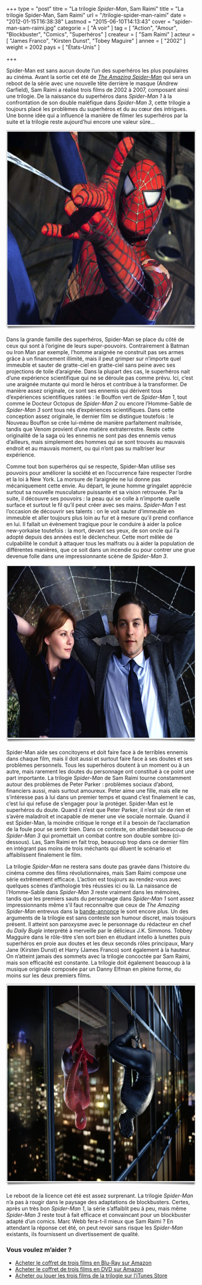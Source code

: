 +++
type = "post"
titre = "La trilogie <em>Spider-Man</em>, Sam Raimi"
title = "La trilogie Spider-Man, Sam Raimi"
url = "/trilogie-spider-man-raimi"
date = "2012-01-15T16:38:38"
Lastmod = "2015-06-10T14:13:43"
cover = "spider-man-sam-raimi.jpg"
categorie = [ "À voir" ]
tag = [ "Action", "Amour", "Blockbuster", "Comics", "Superhéros" ]
createur = [ "Sam Raimi" ]
acteur = [ "James Franco", "Kirsten Dunst", "Tobey Maguire" ]
annee = [ "2002" ]
weight = 2002
pays = [ "États-Unis" ]

+++

<p>Spider-Man est sans aucun doute l&rsquo;un des superhéros les plus populaires au cinéma. Avant la sortie cet été de <a href="http://voiretmanger.fr/2012/07/04/amazing-spider-man-webb/" title="The Amazing Spider-Man, Marc Webb"><em>The Amazing Spider-Man</em></a> qui sera un reboot de la série avec une nouvelle tête derrière le masque (Andrew Garfield), Sam Raimi a réalisé trois films de 2002 à 2007, composant ainsi une trilogie. De la naissance du superhéros dans <em>Spider-Man 1</em> à la confrontation de son double maléfique dans <em>Spider-Man 3</em>, cette trilogie a toujours placé les problèmes du superhéros et du au cœur des intrigues. Une bonne idée qui a influencé la manière de filmer les superhéros par la suite et la trilogie reste aujourd&rsquo;hui encore une valeur sûre…</p>
<img class="aligncenter" style="border-style: initial; border-color: initial; border-width: 0px;" src="spider-man-1.jpg" alt="Spider man 1" width="690" height="529" border="0" />
<p>Dans la grande famille des superhéros, Spider-Man se place du côté de ceux qui sont à l&rsquo;origine de leurs super-pouvoirs. Contrairement à Batman ou Iron Man par exemple, l&rsquo;homme araignée ne construit pas ses armes grâce à un financement illimité, mais il peut grimper sur n&rsquo;importe quel immeuble et sauter de gratte-ciel en gratte-ciel sans peine avec ses projections de toile d&rsquo;araignée. Dans la plupart des cas, le superhéros nait d&rsquo;une expérience scientifique qui ne se déroule pas comme prévu. Ici, c&rsquo;est une araignée mutante qui mord le héros et contribue à la transformer. De manière assez originale, ce sont ses ennemis qui dérivent tous d&rsquo;expériences scientifiques ratées : le Bouffon vert de <em>Spider-Man 1</em>, tout comme le Docteur Octopus de <em>Spider-Man 2</em> ou encore l&rsquo;Homme-Sable de <em>Spider-Man 3</em> sont tous nés d&rsquo;expériences scientifiques. Dans cette conception assez originale, le dernier film se distingue toutefois : le Nouveau Bouffon se crée lui-même de manière parfaitement maîtrisée, tandis que Venom provient d&rsquo;une matière extraterrestre. Reste cette originalité de la saga où les ennemis ne sont pas des ennemis venus d&rsquo;ailleurs, mais simplement des hommes qui se sont trouvés au mauvais endroit et au mauvais moment, ou qui n&rsquo;ont pas su maîtriser leur expérience.</p>
<p>Comme tout bon superhéros qui se respecte, Spider-Man utilise ses pouvoirs pour améliorer la société et en l&rsquo;occurrence faire respecter l&rsquo;ordre et la loi à New York. La morsure de l&rsquo;araignée ne lui donne pas mécaniquement cette envie. Au départ, le jeune homme gringalet apprécie surtout sa nouvelle musculature puissante et sa vision retrouvée. Par la suite, il découvre ses pouvoirs : la peau qui se colle à n&rsquo;importe quelle surface et surtout le fil qu&rsquo;il peut créer avec ses mains. <em>Spider-Man 1</em> est l&rsquo;occasion de découvrir ses talents : on le voit sauter d&rsquo;immeuble en immeuble et aller toujours plus loin au fur et à mesure qu&rsquo;il prend confiance en lui. Il fallait un évènement tragique pour le conduire à aider la police new-yorkaise toutefois : la mort, devant ses yeux, de son oncle qui l&rsquo;a adopté depuis des années est le déclencheur. Cette mort mêlée de culpabilité le conduit à attaquer tous les malfrats ou à aider la population de différentes manières, que ce soit dans un incendie ou pour contrer une grue devenue folle dans une impressionnante scène de <em>Spider-Man 3</em>.</p>
<img class="aligncenter" style="border-style: initial; border-color: initial; border-width: 0px;" src="spider-man-kirsten-dunst-tobey-maguire.jpg" alt="Spider man kirsten dunst tobey maguire" width="690" height="472" border="0" />
<p>Spider-Man aide ses concitoyens et doit faire face à de terribles ennemis dans chaque film, mais il doit aussi et surtout faire face à ses doutes et ses problèmes personnels. Tous les superhéros doutent à un moment ou à un autre, mais rarement les doutes du personnage ont constitué à ce point une part importante. La trilogie <em>Spider-Man</em> de Sam Raimi tourne constamment autour des problèmes de Peter Parker : problèmes sociaux d&rsquo;abord, financiers aussi, mais surtout amoureux. Peter aime une fille, mais elle ne s&rsquo;intéresse pas à lui dans un premier temps et quand c&rsquo;est finalement le cas, c&rsquo;est lui qui refuse de s&rsquo;engager pour la protéger. Spider-Man est le superhéros du doute. Quand il n&rsquo;est que Peter Parker, il n&rsquo;est sûr de rien et s&rsquo;avère maladroit et incapable de mener une vie sociale normale. Quand il est Spider-Man, la moindre critique le ronge et il a besoin de l&rsquo;acclamation de la foule pour se sentir bien. Dans ce contexte, on attendait beaucoup de <em>Spider-Man 3</em> qui promettait un combat contre son double sombre (ci-dessous). Las, Sam Raimi en fait trop, beaucoup trop dans ce dernier film en intégrant pas moins de trois méchants qui diluent le scénario et affaiblissent finalement le film.</p>
<p>La trilogie <em>Spider-Man</em> ne restera sans doute pas gravée dans l&rsquo;histoire du cinéma comme des films révolutionnaires, mais Sam Raimi compose une série extrêmement efficace. L&rsquo;action est toujours au rendez-vous avec quelques scènes d&rsquo;anthologie très réussies ici ou là. La naissance de l&rsquo;Homme-Sable dans <em>Spider-Man 3</em> reste vraiment dans les mémoires, tandis que les premiers sauts du personnage dans <em>Spider-Man 1</em> sont assez impressionnants même s&rsquo;il faut reconnaître que ceux de <em>The Amazing Spider-Man</em> entrevus dans la <a href="http://www.youtube.com/watch?v=njCs0skAVyo&amp;feature=fvst">bande-annonce</a> le sont encore plus. Un des arguments de la trilogie est sans conteste son humour discret, mais toujours présent. Il atteint son paroxysme avec le personnage du rédacteur en chef du <em>Daily Bugle</em> interprété à merveille par le délicieux J.K. Simmons. Tobbey Magguire dans le rôle-titre s&rsquo;en sort bien en étudiant intello à lunettes puis superhéros en proie aux doutes et les deux seconds rôles principaux, Mary Jane (Kirsten Dunst) et Harry (James Franco) sont également à la hauteur. On n&rsquo;atteint jamais des sommets avec la trilogie concoctée par Sam Raimi, mais son efficacité est constante. La trilogie doit également beaucoup à la musique originale composée par un Danny Elfman en pleine forme, du moins sur les deux premiers films.</p>
<img class="aligncenter" style="border-style: initial; border-color: initial; border-width: 0px;" src="spider-man-3-sam-raimi.jpg" alt="Spider man 3 sam raimi" width="690" height="536" border="0" />
<p>Le reboot de la licence cet été est assez surprenant. La trilogie <em>Spider-Man</em> n&rsquo;a pas à rougir dans le paysage des adaptations de blockbusters. Certes, après un très bon <em>Spider-Man 1</em>, la série s&rsquo;affaiblit peu à peu, mais même <em>Spider-Man 3</em> reste tout à fait efficace et convaincant pour un blockbuster adapté d&rsquo;un comics. Marc Webb fera-t-il mieux que Sam Raimi ? En attendant la réponse cet été, on peut revoir sans risque les <em>Spider-Man</em> existants, ils fournissent un divertissement de qualité.</p>
<div class="amazon">
<h3>Vous voulez m&rsquo;aider ?</h3>
<ul>
<li><a href="http://www.amazon.fr/gp/product/B000VI04X4/ref=as_li_ss_tl?ie=UTF8&#038;tag=leblogdenic07-21&#038;linkCode=as2&#038;camp=1642&#038;creative=19458&#038;creativeASIN=B000VI04X4">Acheter le coffret de trois films en Blu-Ray sur Amazon</a></li>
<li><a href="http://www.amazon.fr/gp/product/B002KMW7W0/ref=as_li_ss_tl?ie=UTF8&#038;tag=leblogdenic07-21&#038;linkCode=as2&#038;camp=1642&#038;creative=19458&#038;creativeASIN=B002KMW7W0">Acheter le coffret de trois films en DVD sur Amazon</a></li>
<li><a href="http://ax.search.itunes.apple.com/WebObjects/MZSearch.woa/wa/search?entity=movie&#038;media=all&#038;restrict=true&#038;submit=seeAllLockups&#038;term=spider-man">Acheter ou louer les trois films de la trilogie sur l&rsquo;iTunes Store</a></li>
</ul>
</div>

